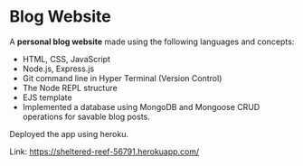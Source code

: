 # Blog Website 
A **personal blog website** made using the following languages and concepts:
 - HTML, CSS, JavaScript
 - Node.js, Express.js
 - Git command line in Hyper Terminal (Version Control)
 - The Node REPL structure
 - EJS template 
 - Implemented a database using MongoDB and Mongoose CRUD operations for savable blog posts.


Deployed the app using heroku. 

Link: https://sheltered-reef-56791.herokuapp.com/
